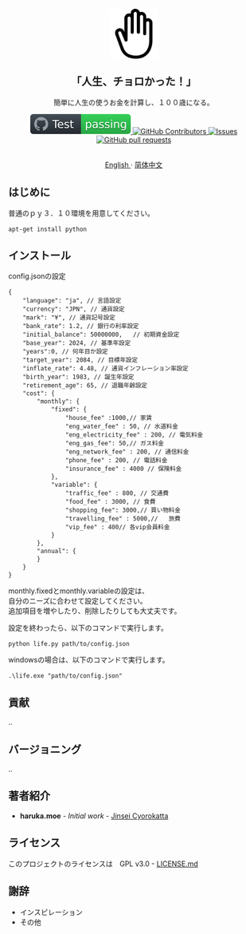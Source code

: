 <p align="center">
 <img width="100px" src="/docs/hand-right-outline.svg" align="center" alt="jinseicyorokatta" />
 <h2 align="center">「人生、チョロかった！」</h2>
 <p align="center">簡単に人生の使うお金を計算し、１００歳になる。</p>
 <p align="center">
    <a href="https://github.com/zorroforever/jinseicyorokatta/actions">
      <img alt="Tests Passing" src="/docs/badge.svg" />
    </a>
    <a href="https://github.com/zorroforever/jinseicyorokatta/graphs/contributors">
      <img alt="GitHub Contributors" src="https://img.shields.io/github/contributors/zorroforever/jinseicyorokatta" />
    </a>
    <a href="https://github.com/zorroforever/jinseicyorokatta/issues">
      <img alt="Issues" src="https://img.shields.io/github/issues/zorroforever/jinseicyorokatta?color=0088ff" />
    </a>
    <a href="https://github.com/zorroforever/jinseicyorokatta/pulls">
      <img alt="GitHub pull requests" src="https://img.shields.io/github/issues-pr/zorroforever/jinseicyorokatta?color=0088ff" />
    </a>
    <br />
    <br />
  </p>
 <p align="center">
    <a href="/docs/readme_en.md">English </a>
    ·
    <a href="/docs/readme_zh.md">简体中文</a>
  </p>
 </p>

## はじめに


普通のｐｙ３．１０環境を用意してください。

```
apt-get install python
```

## インストール




config.jsonの設定

```
{
    "language": "ja", // 言語設定
    "currency": "JPN", // 通貨設定
    "mark": "¥", // 通貨記号設定
    "bank_rate": 1.2, // 銀行の利率設定
    "initial_balance": 50000000,   // 初期資金設定
    "base_year": 2024, // 基準年設定
    "years":0, // 何年目か設定
    "target_year": 2084, // 目標年設定
    "inflate_rate": 4.48, // 通貨インフレーション率設定
    "birth_year": 1983, // 誕生年設定
    "retirement_age": 65, // 退職年齢設定
    "cost": {
        "monthly": {
            "fixed": {
                "house_fee" :1000,// 家賃   
                "eng_water_fee" : 50, // 水道料金
                "eng_electricity_fee" : 200, // 電気料金
                "eng_gas_fee": 50,// ガス料金
                "eng_network_fee" : 200, // 通信料金
                "phone_fee" : 200, // 電話料金
                "insurance_fee" : 4000 // 保険料金
            },
            "variable": {
                "traffic_fee" : 800, // 交通費
                "food_fee" : 3000, // 食費
                "shopping_fee": 3000,// 買い物料金
                "travelling_fee" : 5000,//   旅費
                "vip_fee" : 400// 各vip会員料金
            }
        },
        "annual": {
        }
    }
}

```

monthly.fixedとmonthly.variableの設定は、  
自分のニーズに合わせて設定してください。  
追加項目を増やしたり、削除したりしても大丈夫です。  

設定を終わったら、以下のコマンドで実行します。

```
python life.py path/to/config.json
```
windowsの場合は、以下のコマンドで実行します。

```
.\life.exe "path/to/config.json"
```

## 貢献

..

## バージョニング

..

## 著者紹介

* **haruka.moe** - *Initial work* - [Jinsei Cyorokatta](https://github.com/jinseicyorokatta)


## ライセンス

このプロジェクトのライセンスは　GPL v3.0 -  [LICENSE.md](LICENSE.md) 

## 謝辞

* インスピレーション
* その他
